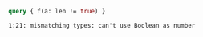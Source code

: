 ```graphql
query { f(a: len != true) }
```

```
1:21: mismatching types: can't use Boolean as number
```